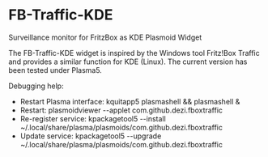 # FB-Traffic-KDE
 Surveillance monitor for FritzBox as KDE Plasmoid Widget

 The FB-Traffic-KDE widget is inspired by the Windows tool Fritz!Box Traffic and provides a similar function for KDE (Linux). The current version has been tested under Plasma5.

Debugging help:
- Restart Plasma interface: kquitapp5 plasmashell && plasmashell &
- Restart: plasmoidviewer --applet com.github.dezi.fboxtraffic
- Re-register service: kpackagetool5 --install ~/.local/share/plasma/plasmoids/com.github.dezi.fboxtraffic
- Update service: kpackagetool5 --upgrade ~/.local/share/plasma/plasmoids/com.github.dezi.fboxtraffic
